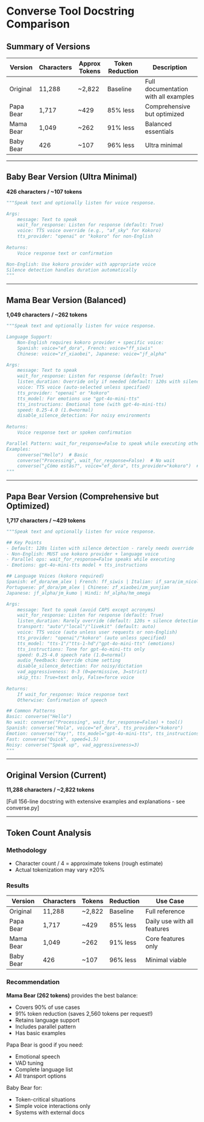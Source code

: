 # Converse Tool Docstring Comparison

## Summary of Versions

| Version | Characters | Approx Tokens | Token Reduction | Description |
|---------|------------|---------------|-----------------|-------------|
| Original | 11,288 | ~2,822 | Baseline | Full documentation with all examples |
| Papa Bear | 1,717 | ~429 | 85% less | Comprehensive but optimized |
| Mama Bear | 1,049 | ~262 | 91% less | Balanced essentials |
| Baby Bear | 426 | ~107 | 96% less | Ultra minimal |

---

## Baby Bear Version (Ultra Minimal)
**426 characters / ~107 tokens**

```python
"""Speak text and optionally listen for voice response.

Args:
    message: Text to speak
    wait_for_response: Listen for response (default: True)
    voice: TTS voice override (e.g., "af_sky" for Kokoro)
    tts_provider: "openai" or "kokoro" for non-English
    
Returns:
    Voice response text or confirmation

Non-English: Use kokoro provider with appropriate voice
Silence detection handles duration automatically
"""
```

---

## Mama Bear Version (Balanced)
**1,049 characters / ~262 tokens**

```python
"""Speak text and optionally listen for voice response.

Language Support:
    Non-English requires kokoro provider + specific voice:
    Spanish: voice="ef_dora", French: voice="ff_siwis"
    Chinese: voice="zf_xiaobei", Japanese: voice="jf_alpha"

Args:
    message: Text to speak
    wait_for_response: Listen for response (default: True)
    listen_duration: Override only if needed (default: 120s with silence detection)
    voice: TTS voice (auto-selected unless specified)
    tts_provider: "openai" or "kokoro"
    tts_model: For emotions use "gpt-4o-mini-tts" 
    tts_instructions: Emotional tone (with gpt-4o-mini-tts)
    speed: 0.25-4.0 (1.0=normal)
    disable_silence_detection: For noisy environments
    
Returns:
    Voice response text or spoken confirmation

Parallel Pattern: wait_for_response=False to speak while executing other tools
Examples:
    converse("Hello")  # Basic
    converse("Processing", wait_for_response=False)  # No wait
    converse("¿Cómo estás?", voice="ef_dora", tts_provider="kokoro")  # Spanish
"""
```

---

## Papa Bear Version (Comprehensive but Optimized)
**1,717 characters / ~429 tokens**

```python
"""Speak text and optionally listen for voice response.

## Key Points
- Default: 120s listen with silence detection - rarely needs override
- Non-English: MUST use kokoro provider + language voice
- Parallel ops: wait_for_response=False speaks while executing
- Emotions: gpt-4o-mini-tts model + tts_instructions

## Language Voices (kokoro required)
Spanish: ef_dora/em_alex | French: ff_siwis | Italian: if_sara/im_nicola
Portuguese: pf_dora/pm_alex | Chinese: zf_xiaobei/zm_yunjian
Japanese: jf_alpha/jm_kumo | Hindi: hf_alpha/hm_omega

Args:
    message: Text to speak (avoid CAPS except acronyms)
    wait_for_response: Listen for response (default: True)
    listen_duration: Rarely override (default: 120s + silence detection)
    transport: "auto"/"local"/"livekit" (default: auto)
    voice: TTS voice (auto unless user requests or non-English)
    tts_provider: "openai"/"kokoro" (auto unless specified)
    tts_model: "tts-1"/"tts-1-hd"/"gpt-4o-mini-tts" (emotions)
    tts_instructions: Tone for gpt-4o-mini-tts only
    speed: 0.25-4.0 speech rate (1.0=normal)
    audio_feedback: Override chime setting
    disable_silence_detection: For noisy/dictation
    vad_aggressiveness: 0-3 (0=permissive, 3=strict)
    skip_tts: True=text only, False=force voice
    
Returns:
    If wait_for_response: Voice response text
    Otherwise: Confirmation of speech

## Common Patterns
Basic: converse("Hello")
No wait: converse("Processing", wait_for_response=False) + tool()
Spanish: converse("Hola", voice="ef_dora", tts_provider="kokoro")
Emotion: converse("Yay!", tts_model="gpt-4o-mini-tts", tts_instructions="excited")
Fast: converse("Quick", speed=1.5)
Noisy: converse("Speak up", vad_aggressiveness=3)
"""
```

---

## Original Version (Current)
**11,288 characters / ~2,822 tokens**

[Full 156-line docstring with extensive examples and explanations - see converse.py]

---

## Token Count Analysis

### Methodology
- Character count / 4 = approximate tokens (rough estimate)
- Actual tokenization may vary ±20%

### Results

| Version | Characters | Tokens | Reduction | Use Case |
|---------|------------|--------|-----------|----------|
| Original | 11,288 | ~2,822 | Baseline | Full reference |
| Papa Bear | 1,717 | ~429 | 85% less | Daily use with all features |
| Mama Bear | 1,049 | ~262 | 91% less | Core features only |
| Baby Bear | 426 | ~107 | 96% less | Minimal viable |

### Recommendation

**Mama Bear (262 tokens)** provides the best balance:
- Covers 90% of use cases
- 91% token reduction (saves 2,560 tokens per request!)
- Retains language support
- Includes parallel pattern
- Has basic examples

Papa Bear is good if you need:
- Emotional speech
- VAD tuning
- Complete language list
- All transport options

Baby Bear for:
- Token-critical situations
- Simple voice interactions only
- Systems with external docs